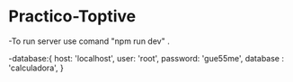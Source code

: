 # Practico-Toptive


-To run server use comand "npm run dev" .

-database:{
        host: 'localhost',
        user: 'root',
        password: 'gue55me',
        database : 'calculadora',
    }

